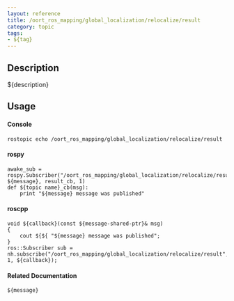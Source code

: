 ```yaml
---
layout: reference
title: /oort_ros_mapping/global_localization/relocalize/result
category: topic
tags: 
- ${tag}
---
```


## Description
${description}

## Usage
#### Console
```
rostopic echo /oort_ros_mapping/global_localization/relocalize/result
```

#### rospy
```
awake_sub = rospy.Subscriber("/oort_ros_mapping/global_localization/relocalize/result", ${message}, result_cb, 1)
def ${topic name}_cb(msg):
    print "${message} message was published"
```

#### roscpp
```
void ${callback}(const ${message-shared-ptr}& msg)
{
    cout ${${ "${message} message was published";
}
ros::Subscriber sub = nh.subscribe("/oort_ros_mapping/global_localization/relocalize/result", 1, ${callback});
```

#### Related Documentation
``${message}``  